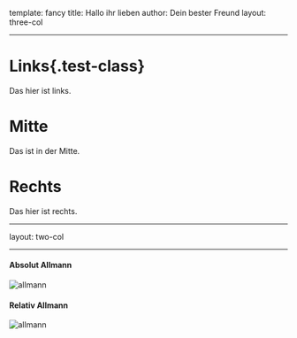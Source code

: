 template: fancy
title: Hallo ihr lieben
author: Dein bester Freund
layout: three-col

---

# Links{.test-class}
Das hier ist links.

# Mitte
Das ist in der Mitte.

# Rechts

Das hier ist rechts.

---

layout: two-col

---

#### Absolut Allmann
![allmann](/Users/timo/Desktop/collection/allmann.jpeg)

#### Relativ Allmann
![allmann](../../../../../../Desktop/collection/allmann.jpeg)
